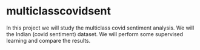 # multiclasscovidsent
In this project we will study the multiclass covid sentiment analysis. We will the  Indian (covid sentiment) dataset. We will perform some supervised learning and compare the results.
